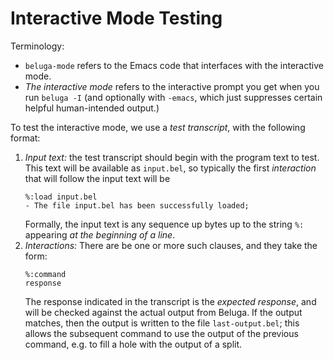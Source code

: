 Interactive Mode Testing
========================

Terminology:

* `beluga-mode` refers to the Emacs code that interfaces with the interactive
  mode.
* _The interactive mode_ refers to the interactive prompt you get when you run
  `beluga -I` (and optionally with `-emacs`, which just suppresses certain
  helpful human-intended output.)
  
To test the interactive mode, we use a _test transcript_, with the following
format:

1. _Input text:_ the test transcript should begin with the program text to
   test. This text will be available as `input.bel`, so typically the first
   _interaction_ that will follow the input text will be
   ```
   %:load input.bel
   - The file input.bel has been successfully loaded;
   ```
   Formally, the input text is any sequence up bytes up to the string `%:`
   appearing *at the beginning of a line*.
2. _Interactions:_ There are be one or more such clauses, and they
   take the form:
   ```
   %:command
   response
   ```
   The response indicated in the transcript is the *expected response*, and will
   be checked against the actual output from Beluga.
   If the output matches, then the output is written to the file
   `last-output.bel`; this allows the subsequent command to use the output of
   the previous command, e.g. to fill a hole with the output of a split.
   
